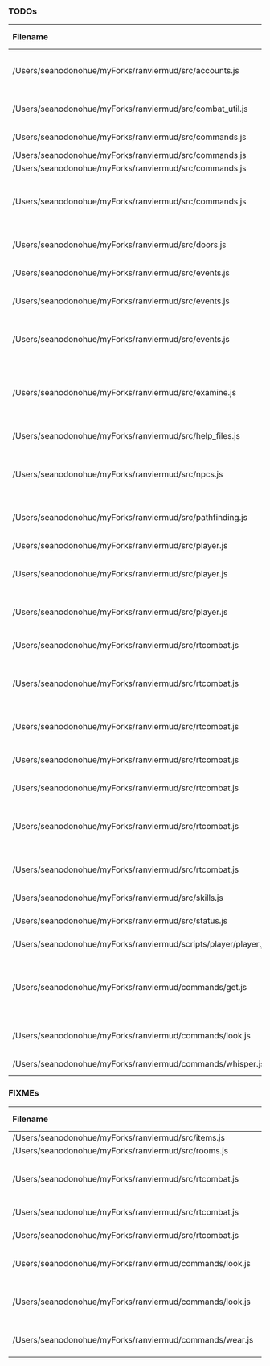 ### TODOs
| Filename | line # | TODO
|:------|:------:|:------
| /Users/seanodonohue/myForks/ranviermud/src/accounts.js | 134 | Use this in the accountmanager when loading all accounts
| /Users/seanodonohue/myForks/ranviermud/src/combat_util.js | 107 | Use mod methods instead.
| /Users/seanodonohue/myForks/ranviermud/src/commands.js | 36 | Extract into individual files.
| /Users/seanodonohue/myForks/ranviermud/src/commands.js | 84 | boostAttr
| /Users/seanodonohue/myForks/ranviermud/src/commands.js | 85 | invis
| /Users/seanodonohue/myForks/ranviermud/src/commands.js | 136 | Do the same way as above once you extract the admin commands.
| /Users/seanodonohue/myForks/ranviermud/src/doors.js | 1 | Implement helper functions for:
| /Users/seanodonohue/myForks/ranviermud/src/events.js | 24 | Deprecate this if possible.
| /Users/seanodonohue/myForks/ranviermud/src/events.js | 37 | Pass most of these and l10n into events.
| /Users/seanodonohue/myForks/ranviermud/src/events.js | 83 | Extract stuff like this into Data module as util funcs.
| /Users/seanodonohue/myForks/ranviermud/src/examine.js | 18 | Change command so that it can work on any item, npc, or room by emitting.
| /Users/seanodonohue/myForks/ranviermud/src/help_files.js | 39 | Dynamically pull in list of admins
| /Users/seanodonohue/myForks/ranviermud/src/npcs.js | 199 | Have spawn inventory but also add same inv functionality as player
| /Users/seanodonohue/myForks/ranviermud/src/pathfinding.js | 81 | Custom entry messages for NPCs.
| /Users/seanodonohue/myForks/ranviermud/src/player.js | 59 | Generated descs.
| /Users/seanodonohue/myForks/ranviermud/src/player.js | 291 | Consider using Random.roll instead.
| /Users/seanodonohue/myForks/ranviermud/src/player.js | 513 | Probably a better way to do this than toLowerCase.
| /Users/seanodonohue/myForks/ranviermud/src/rtcombat.js | 5 | Add strings for sanity damage
| /Users/seanodonohue/myForks/ranviermud/src/rtcombat.js | 6 | Enhance for co-op, allow for setInCombat of NPC with multiple players.
| /Users/seanodonohue/myForks/ranviermud/src/rtcombat.js | 69 | Set an effect instead if possible.
| /Users/seanodonohue/myForks/ranviermud/src/rtcombat.js | 75 | Remove this when allowing for multicombat.
| /Users/seanodonohue/myForks/ranviermud/src/rtcombat.js | 89 | Extract to module
| /Users/seanodonohue/myForks/ranviermud/src/rtcombat.js | 254 | consider doing sanity damage to all other players in the room.
| /Users/seanodonohue/myForks/ranviermud/src/rtcombat.js | 278 | More candidates for utilification, I suppose.
| /Users/seanodonohue/myForks/ranviermud/src/skills.js | 30 | Pull into own files.
| /Users/seanodonohue/myForks/ranviermud/src/status.js | 2 | Dry this up more.
| /Users/seanodonohue/myForks/ranviermud/scripts/player/player.js | 134 | Permadeath, add it.
| /Users/seanodonohue/myForks/ranviermud/commands/get.js | 62 | Change to calculate based on character's strength and pack size vs. item weight/size.
| /Users/seanodonohue/myForks/ranviermud/commands/look.js | 70 | Improve based on player stats/skills?
| /Users/seanodonohue/myForks/ranviermud/commands/whisper.js | 2 | Refactor to be a channel.

### FIXMEs
| Filename | line # | FIXME
|:------|:------:|:------
| /Users/seanodonohue/myForks/ranviermud/src/items.js | 12 | Refactor plz;
| /Users/seanodonohue/myForks/ranviermud/src/rooms.js | 216 | 
| /Users/seanodonohue/myForks/ranviermud/src/rtcombat.js | 7 | For the love of all that is unholy, refactor this:
| /Users/seanodonohue/myForks/ranviermud/src/rtcombat.js | 29 | Use Types instead
| /Users/seanodonohue/myForks/ranviermud/src/rtcombat.js | 83 | Extract to module
| /Users/seanodonohue/myForks/ranviermud/commands/look.js | 71 | This does not really seem to be working.
| /Users/seanodonohue/myForks/ranviermud/commands/look.js | 72 | Consider making it a 'scout' command/skill.
| /Users/seanodonohue/myForks/ranviermud/commands/wear.js | 69 | Add wear scripts to items.